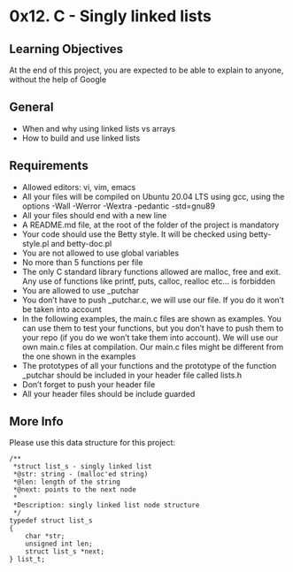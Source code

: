 # 0x12. C - Singly linked lists
## Learning Objectives
At the end of this project, you are expected to be able to explain to anyone, without the help of Google
## General
* When and why using linked lists vs arrays
* How to build and use linked lists
## Requirements
* Allowed editors: vi, vim, emacs
* All your files will be compiled on Ubuntu 20.04 LTS using gcc, using the options -Wall -Werror -Wextra -pedantic -std=gnu89
* All your files should end with a new line
* A README.md file, at the root of the folder of the project is mandatory
* Your code should use the Betty style. It will be checked using betty-style.pl and betty-doc.pl
* You are not allowed to use global variables
* No more than 5 functions per file
* The only C standard library functions allowed are malloc, free and exit. Any use of functions like printf, puts, calloc, realloc etc… is forbidden
* You are allowed to use _putchar
* You don’t have to push _putchar.c, we will use our file. If you do it won’t be taken into account
* In the following examples, the main.c files are shown as examples. You can use them to test your functions, but you don’t have to push them to your repo (if you do we won’t take them into account). We will use our own main.c files at compilation. Our main.c files might be different from the one shown in the examples
* The prototypes of all your functions and the prototype of the function _putchar should be included in your header file called lists.h
* Don’t forget to push your header file
* All your header files should be include guarded
## More Info
Please use this data structure for this project:

```
/**
 *struct list_s - singly linked list
 *@str: string - (malloc'ed string)
 *@len: length of the string
 *@next: points to the next node
 *
 *Description: singly linked list node structure
 */
typedef struct list_s
{
    char *str;
    unsigned int len;
    struct list_s *next;
} list_t;
```

